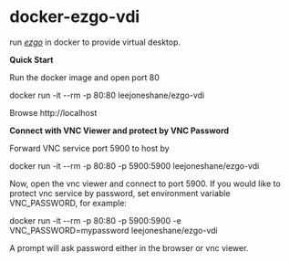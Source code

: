# docker-ezgo-vdi

run *[ezgo](http://ezgo.westart.tw/)* in docker to provide virtual desktop.

**Quick Start**

Run the docker image and open port 80

docker run -it --rm -p 80:80 leejoneshane/ezgo-vdi

Browse http://localhost

**Connect with VNC Viewer and protect by VNC Password**

Forward VNC service port 5900 to host by

docker run -it --rm -p 80:80 -p 5900:5900 leejoneshane/ezgo-vdi

Now, open the vnc viewer and connect to port 5900. If you would like to protect vnc service by password, set environment variable VNC_PASSWORD, for example:

docker run -it --rm -p 80:80 -p 5900:5900 -e VNC_PASSWORD=mypassword leejoneshane/ezgo-vdi

A prompt will ask password either in the browser or vnc viewer.
